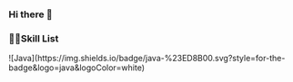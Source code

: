 ### Hi there 👋

<h3>🧑‍💻Skill List</h3>
![Java](https://img.shields.io/badge/java-%23ED8B00.svg?style=for-the-badge&logo=java&logoColor=white)
